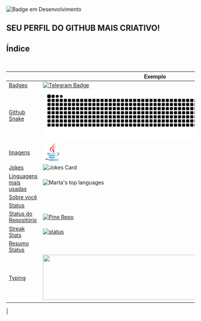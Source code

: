 ![Badge em Desenvolvimento](http://img.shields.io/static/v1?label=STATUS&message=EM%20DESENVOLVIMENTO&color=GREEN&style=for-the-badge)

## SEU PERFIL DO GITHUB MAIS CRIATIVO!


## Índice

<br>

|| Exemplo|
|---|---|
| [Badges](./badge.md)|[![Telegram Badge](https://img.shields.io/badge/Telegram-2CA5E0?style=for-the-badge&logo=telegram&logoColor=white)]()|
| [Github Snake](./snake.md)|![Snake animation](https://github.com/martageraldo/martageraldo/blob/output/github-contribution-grid-snake.svg)|
| [Imagens](./image.md)|<img src="https://raw.githubusercontent.com/devicons/devicon/master/icons/java/java-original.svg" alt="java" width="50" height="50"/>|
| [Jokes](./jokes.md)|![Jokes Card](https://readme-jokes.vercel.app/api)|
|[Linguagens mais usadas](./linguagensUsadas.md)|![Marta's top languages](https://github-readme-stats.vercel.app/api/top-langs/?username=martageraldo&theme=blue-green)|
| [Sobre você](./comeco.md)| |
| [Status](./status.md)||
| [Status do Repositório](./statusRepositorio.md)|[![Pine Repo](https://github-readme-stats.vercel.app/api/pin/?username=martageraldo&repo=github-readme-stats&cache_seconds=86400&theme=rose_pine)]()|
| [Streak Stats](./streakStats.md)|[![status](https://github-readme-streak-stats.herokuapp.com/?user=martageraldo)]()|
| [Resumo Status](./status.md)||
|[Typing](./typing.md)| <img src="https://raw.githubusercontent.com/martageraldo/things-for-your-github-profile/fcab89e6b75f9d0be95fe88fea5528a7a3ff5cbc/img/giveStarRepo.svg" height="120" width="600">  
|

